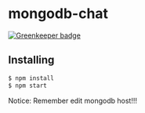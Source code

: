 # mongodb-chat

[![Greenkeeper badge](https://badges.greenkeeper.io/htdangkhoa/mongodb-chat.svg)](https://greenkeeper.io/)

## Installing
```sh
$ npm install
$ npm start
```

Notice: Remember edit mongodb host!!!
